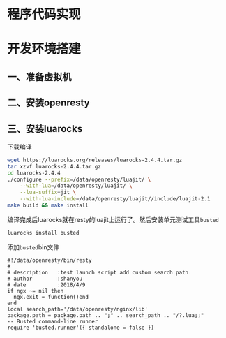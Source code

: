 程序代码实现
===

# 开发环境搭建
## 一、准备虚拟机
## 二、安装openresty
## 三、安装luarocks
下载编译
```bash
wget https://luarocks.org/releases/luarocks-2.4.4.tar.gz
tar xzvf luarocks-2.4.4.tar.gz
cd luarocks-2.4.4
./configure --prefix=/data/openresty/luajit/ \
    --with-lua=/data/openresty/luajit/ \
    --lua-suffix=jit \
    --with-lua-include=/data/openresty/luajit//include/luajit-2.1
make build && make install
```
编译完成后luarocks就在resty的luajit上运行了。然后安装单元测试工具`busted`
```bash
luarocks install busted
```
添加`busted`bin文件
```shell
#!/data/openresty/bin/resty
#
# description   :test launch script add custom search path
# author        :shanyou
# date          :2018/4/9
if ngx ~= nil then
  ngx.exit = function()end
end
local search_path='/data/openresty/nginx/lib'
package.path = package.path .. ";" .. search_path .. "/?.lua;;"
-- Busted command-line runner
require 'busted.runner'({ standalone = false })
```
